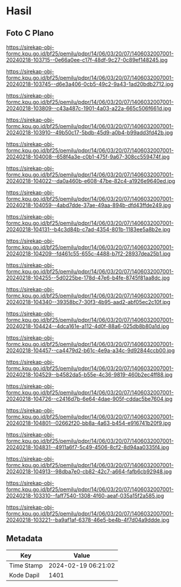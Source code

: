 # Hasil

## Foto C Plano

https://sirekap-obj-formc.kpu.go.id/bf25/pemilu/pdpr/14/06/03/20/07/1406032007001-20240218-103715--0e66a0ee-c17f-48df-9c27-0c89ef148245.jpg

https://sirekap-obj-formc.kpu.go.id/bf25/pemilu/pdpr/14/06/03/20/07/1406032007001-20240218-103745--d6e3a406-0cb5-49c2-9a43-1ad20bdb2712.jpg

https://sirekap-obj-formc.kpu.go.id/bf25/pemilu/pdpr/14/06/03/20/07/1406032007001-20240218-103809--c43a487c-1901-4a03-a22a-665c506f661d.jpg

https://sirekap-obj-formc.kpu.go.id/bf25/pemilu/pdpr/14/06/03/20/07/1406032007001-20240218-103910--49b50c17-5bdb-45d9-a0b4-b99add3fd42b.jpg

https://sirekap-obj-formc.kpu.go.id/bf25/pemilu/pdpr/14/06/03/20/07/1406032007001-20240218-104008--658f4a3e-c0b1-475f-9a67-308cc559474f.jpg

https://sirekap-obj-formc.kpu.go.id/bf25/pemilu/pdpr/14/06/03/20/07/1406032007001-20240218-104022--da0a460b-e608-47be-82c4-a1926e9640ed.jpg

https://sirekap-obj-formc.kpu.go.id/bf25/pemilu/pdpr/14/06/03/20/07/1406032007001-20240218-104059--4abd7dde-37ae-49aa-894b-dfd43ffde249.jpg

https://sirekap-obj-formc.kpu.go.id/bf25/pemilu/pdpr/14/06/03/20/07/1406032007001-20240218-104131--b4c3d84b-c7ad-4354-801b-1183ee5a8b2e.jpg

https://sirekap-obj-formc.kpu.go.id/bf25/pemilu/pdpr/14/06/03/20/07/1406032007001-20240218-104209--fd461c55-655c-4488-b7f2-28937dea25b1.jpg

https://sirekap-obj-formc.kpu.go.id/bf25/pemilu/pdpr/14/06/03/20/07/1406032007001-20240218-104255--5d0225be-178d-47e6-b4fe-8745f81aa8dc.jpg

https://sirekap-obj-formc.kpu.go.id/bf25/pemilu/pdpr/14/06/03/20/07/1406032007001-20240218-104340--39358bc7-30f3-4b95-aad2-abf05ec2c10f.jpg

https://sirekap-obj-formc.kpu.go.id/bf25/pemilu/pdpr/14/06/03/20/07/1406032007001-20240218-104424--4dca161e-a112-4d0f-88a6-025db8b80a1d.jpg

https://sirekap-obj-formc.kpu.go.id/bf25/pemilu/pdpr/14/06/03/20/07/1406032007001-20240218-104457--ca4479d2-b61c-4e9a-a34c-9d92844ccb00.jpg

https://sirekap-obj-formc.kpu.go.id/bf25/pemilu/pdpr/14/06/03/20/07/1406032007001-20240218-104529--b4582da5-b55e-4c36-9819-460b2ec4ff88.jpg

https://sirekap-obj-formc.kpu.go.id/bf25/pemilu/pdpr/14/06/03/20/07/1406032007001-20240218-104726--c2416d7b-6e64-4dae-905f-cddac5be7604.jpg

https://sirekap-obj-formc.kpu.go.id/bf25/pemilu/pdpr/14/06/03/20/07/1406032007001-20240218-104801--02662f20-bb8a-4a63-b454-e916741b20f9.jpg

https://sirekap-obj-formc.kpu.go.id/bf25/pemilu/pdpr/14/06/03/20/07/1406032007001-20240218-104831--4911a6f7-5c49-4506-8cf2-8d94aa0335f4.jpg

https://sirekap-obj-formc.kpu.go.id/bf25/pemilu/pdpr/14/06/03/20/07/1406032007001-20240218-104913--98dba7e0-cb82-42c7-a664-fafb6cb92948.jpg

https://sirekap-obj-formc.kpu.go.id/bf25/pemilu/pdpr/14/06/03/20/07/1406032007001-20240218-103310--faff7540-1308-4f60-aeaf-035a15f2a585.jpg

https://sirekap-obj-formc.kpu.go.id/bf25/pemilu/pdpr/14/06/03/20/07/1406032007001-20240218-103221--ba9af1af-6378-46e5-be4b-4f7d04a9ddde.jpg


## Metadata

| Key        | Value               |
| ---------- | ------------------- |
| Time Stamp | 2024-02-19 06:21:02 |
| Kode Dapil | 1401                |



